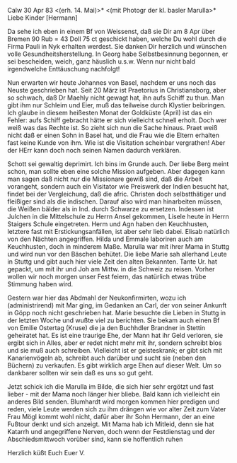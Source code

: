  Calw 30 Apr 83
 <(erh. 14. Mai)>*
 <(mit Photogr der kl. basler Marulla>*
Liebe Kinder [Hermann]

Da sehe ich eben in einem Bf von Weissenst, daß sie Dir am 8 Apr über Bremen 90 Rub = 43 Doll 75 ct geschickt haben, welche Du wohl durch die Firma Pauli in Nyk erhalten werdest. Sie danken Dir herzlich und wünschen volle Gesundheitsherstellung. In Georg habe Selbstbesinnung begonnen, er sei bescheiden, weich, ganz häuslich u.s.w. Wenn nur nicht bald irgendwelche Enttäuschung nachfolgt!

Nun erwarten wir heute Johannes von Basel, nachdem er uns noch das Neuste geschrieben hat. Seit 20 März ist Praetorius in Christiansborg, aber so schwach, daß Dr Maehly nicht gewagt hat, ihn aufs Schiff zu thun. Man gibt ihm nur Schleim und Eier, muß das teilweise durch Klystier beibringen. Ich glaube in diesem heißesten Monat der Goldküste (April) ist das ein Fehler: aufs Schiff gebracht hätte er sich vielleicht schnell erholt. Doch wer weiß was das Rechte ist. So zieht sich nun die Sache hinaus. Praet weiß nicht daß er einen Sohn in Basel hat, und die Frau wie die Eltern erhalten fast keine Kunde von ihm. Wie ist die Visitation scheinbar vergrathen! Aber der HErr kann doch noch seinen Namen dadurch verklären.

Schott sei gewaltig deprimirt. Ich bins im Grunde auch. Der liebe Berg meint schon, man sollte eben eine solche Mission aufgeben. Aber dagegen kann man sagen daß nicht nur die Missionare gewiß sind, daß die Arbeit vorangeht, sondern auch ein Visitator wie Preiswerk der Indien besucht hat, findet bei der Vergleichung, daß die afric. Christen doch selbstthätiger und fleißiger sind als die indischen. Darauf also wird man hinarbeiten müssen, die Weißen bälder als in Ind. durch Schwarze zu ersetzen. 
Indessen ist Julchen in die Mittelschule zu Herrn Ansel gekommen, Lisele heute in Herrn Staigers Schule eingetreten. Herm und Agn haben den Keuchhusten, letztere fast mit Erstickungsanfällen, ist aber sehr lieb dabei. Elisab natürlich von den Nächten angegriffen. Hilda und Emmale laboriren auch am Keuchhusten, doch in minderem Maße. Marulla war mit ihrer Mama in Stuttg und wird nun vor den Bäschen behütet. Die liebe Marie sah allerhand Leute in Stuttg und gibt auch hier viele Zeit den alten Bekannten. Tante Ur. hat gepackt, um mit ihr und Joh am Mittw. in die Schweiz zu reisen. Vorher wollen wir noch morgen unser Fest feiern, das natürlich etwas trübe Stimmung haben wird.

Gestern war hier das Abdmahl der Neukonfirmirten, wozu ich (administrirend) mit Mar ging, im Gedanken an Carl, der von seiner Ankunft in Göpp noch nicht geschrieben hat. Marie besuchte die Lieben in Stuttg in der letzten Woche und wußte viel zu berichten. Sie bekam auch einen Bf von Emilie Ostertag (Kruse) die ja den Buchhdler Brandner in Stettin geheiratet hat. Es ist eine traurige Ehe, der Mann hat ihr Geld verloren, sie ergibt sich in Alles, aber er redet nicht mehr mit ihr, sondern schreibt blos und sie muß auch schreiben. Vielleicht ist er geisteskrank; er gibt sich mit Kanarienvögeln ab, schreibt auch darüber und sucht sie (neben den Büchern) zu verkaufen. Es gibt wirklich arge Ehen auf dieser Welt. Um so dankbarer sollten wir sein daß es uns so gut geht.

Jetzt schick ich die Marulla im Bilde, die sich hier sehr ergötzt und fast lieber - mit der Mama noch länger hier bliebe. Bald kann ich vielleicht ein anderes Bild senden. Blumhardt wird morgen kommen hier predigen und reden, viele Leute werden sich zu ihm drängen wie vor alter Zeit zum Vater 
Frau Mögl kommt wohl nicht, dafür aber ihr Sohn Hermann, der an eine Fußtour denkt und sich anzeigt. Mit Mama hab ich Mitleid, denn sie hat Katarrh und angegriffene Nerven, doch wenn der Festdienstag und der Abschiedsmittwoch vorüber sind, kann sie hoffentlich ruhen

 Herzlich küßt Euch Euer V.
